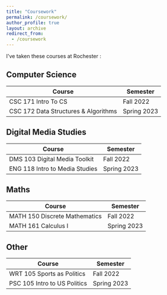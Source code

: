 ```yaml
---
title: "Coursework"
permalink: /coursework/
author_profile: true
layout: archive
redirect_from:
  - /coursework
---
```



I've taken these courses at Rochester : 

## Computer Science

| Course      | Semester |
| ----------- | ----------- |
| CSC 171  Intro To CS   | Fall 2022      |
| CSC 172  Data Structures & Algorithms   | Spring 2023        | 

## Digital Media Studies

| Course      | Semester |
| ----------- | ----------- |
| DMS 103 Digital Media Toolkit | Fall 2022 |
| ENG 118 Intro to Media Studies | Spring 2023 | 

## Maths

| Course      | Semester |
| ----------- | ----------- |
| MATH 150 Discrete Mathematics | Fall 2022 |
| MATH 161 Calculus I | Spring 2023 |


## Other


| Course      | Semester |
| ----------- | ----------- |
| WRT 105 Sports as Politics | Fall 2022 | 
| PSC 105 Intro to US Politics | Spring 2023 | 
 
